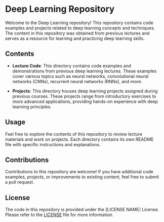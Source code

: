 # Deep Learning Repository

Welcome to the Deep Learning repository! This repository contains code examples and projects related to deep learning concepts and techniques. The content in this repository was obtained from previous lectures and serves as a resource for learning and practicing deep learning skills.

## Contents

- **Lecture Code**: This directory contains code examples and demonstrations from previous deep learning lectures. These examples cover various topics such as neural networks, convolutional neural networks (CNNs), recurrent neural networks (RNNs), and more.

- **Projects**: This directory houses deep learning projects assigned during previous courses. These projects range from introductory exercises to more advanced applications, providing hands-on experience with deep learning principles.

## Usage

Feel free to explore the contents of this repository to review lecture materials and work on projects. Each directory contains its own README file with specific instructions and explanations.

## Contributions

Contributions to this repository are welcome! If you have additional code examples, projects, or improvements to existing content, feel free to submit a pull request.

## License

The code in this repository is provided under the [LICENSE NAME] License. Please refer to the [LICENSE](LICENSE) file for more information.
